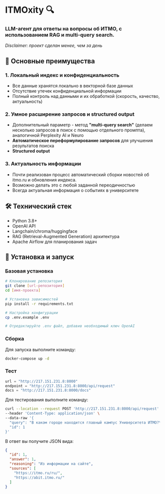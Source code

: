 # ITMOxity 🔍

### LLM-агент для ответы на вопросы об ИТМО, с использованием RAG и multi-query search.

_Disclaimer: проект сделан менее, чем за день_

## 🌟 Основные преимущества

### 1. Локальный индекс и конфиденциальность
- Все данные хранятся локально в векторной базе данных
- Отсутствие утечек конфиденциальной информации
- Полный контроль над данными и их обработкой (скорость, качество, актуальность)

### 2. Умное расширение запросов и structured output
- Дополнительный параметр - метод **"multi-query search"** (делаем несколько запросов в поиск с помощью отдельного промпта), аналогичной Perplexity AI и Neuro
- **Автоматическое переформулирование запросов** для улучшения результатов поиска
- **Structured output**

### 3. Актуальность информации
- Почти реализован процесс автоматический сборки новостей об itmo.ru и обновления индекса.
- Возможно делать это с любой заданной переодичностью
- Всегда актуальная информация о событиях в университете


## 🛠 Технический стек

- Python 3.8+
- OpenAI API
- Langchain/chroma/huggingface
- RAG (Retrieval-Augmented Generation) архитектура
- Apache Airflow для планирования задач

## 🚀 Установка и запуск

### Базовая установка

```bash
# Клонирование репозитория
git clone [url-репозитория]
cd [имя-проекта]

# Установка зависимостей
pip install -r requirements.txt

# Настройка конфигурации
cp .env.example .env

# Отредактируйте .env файл, добавив необходимый ключ OpenAI
```

### Сборка
Для запуска выполните команду:

```bash
docker-compose up -d
```

### Тест

```python
url = "http://217.151.231.8:8000"
endpoint = "http://217.151.231.8:8000/api/request"
docs = "http://217.151.231.8:8000/docs"
```

Для тестирования выполните команду:

```bash
curl --location --request POST 'http://217.151.231.8:8000/api/request' \
--header 'Content-Type: application/json' \
--data-raw '{
  "query": "В каком городе находится главный кампус Университета ИТМО?\n1. Москва\n2. Санкт-Петербург\n3. Екатеринбург\n4. Нижний Новгород",
  "id": 1
}'
```
В ответ вы получите JSON вида:

```json
{
  "id": 1,
  "answer": 1,
  "reasoning": "Из информации на сайте",
  "sources": [
    "https://itmo.ru/ru/",
    "https://abit.itmo.ru/"
  ]
}
```